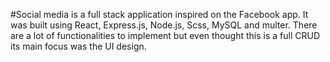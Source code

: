 #Social media is a full stack application inspired on the Facebook app. It was built using React, Express.js, Node.js, Scss, MySQL and multer. There are a lot of functionalities to implement but even thought this is a full CRUD its main focus was the UI design.
